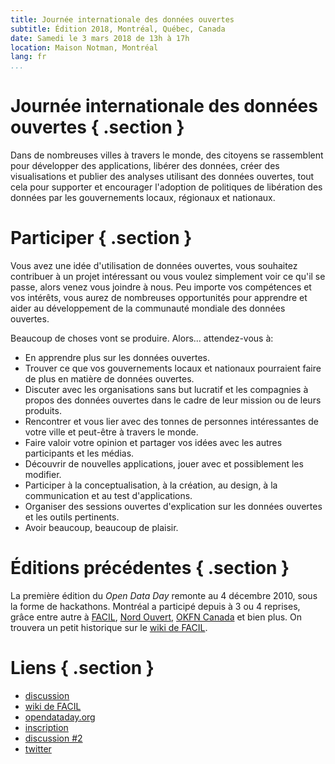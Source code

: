 ```yaml
---
title: Journée internationale des données ouvertes
subtitle: Édition 2018, Montréal, Québec, Canada
date: Samedi le 3 mars 2018 de 13h à 17h
location: Maison Notman, Montréal
lang: fr
...
```


# Journée internationale des données ouvertes { .section }
Dans de nombreuses villes à travers le monde, des citoyens se rassemblent pour développer des applications, libérer des données, créer des visualisations et publier des analyses utilisant des données ouvertes, tout cela pour supporter et encourager l'adoption de politiques de libération des données par les gouvernements locaux, régionaux et nationaux.

# Participer { .section }
Vous avez une idée d'utilisation de données ouvertes, vous souhaitez contribuer à un projet intéressant ou vous voulez simplement voir ce qu'il se passe, alors venez vous joindre à nous. Peu importe vos compétences et vos intérêts, vous aurez de nombreuses opportunités pour apprendre et aider au développement de la communauté mondiale des données ouvertes.

Beaucoup de choses vont se produire. Alors... attendez-vous à:

* En apprendre plus sur les données ouvertes.
* Trouver ce que vos gouvernements locaux et nationaux pourraient faire de plus en matière de données ouvertes.
* Discuter avec les organisations sans but lucratif et les compagnies à propos des données ouvertes dans le cadre de leur mission ou de leurs produits.
* Rencontrer et vous lier avec des tonnes de personnes intéressantes de votre ville et peut-être à travers le monde.
* Faire valoir votre opinion et partager vos idées avec les autres participants et les médias.
* Découvrir de nouvelles applications, jouer avec et possiblement les modifier.
* Participer à la conceptualisation, à la création, au design, à la communication et au test d'applications.
* Organiser des sessions ouvertes d'explication sur les données ouvertes et les outils pertinents.
* Avoir beaucoup, beaucoup de plaisir.

# Éditions précédentes { .section }
La première édition du *Open Data Day* remonte au 4 décembre 2010, sous la forme de hackathons. Montréal a participé depuis à 3 ou 4 reprises, grâce entre autre à [FACIL][], [Nord Ouvert][], [OKFN Canada][] et bien plus. On trouvera un petit historique sur le [wiki de FACIL][].

# Liens { .section }
* [discussion][]
* [wiki de FACIL][]
* [opendataday.org][]
* [inscription][]
* [discussion #2][]
* [twitter][]

[discussion]: <https://forumsdulibre.quebec/t/journee-internationale-des-donnees-ouvertes-2018/324?u=millette>
[wiki de FACIL]: <https://wiki.facil.qc.ca/view/Journ%C3%A9e_internationale_des_donn%C3%A9es_ouvertes>
[opendataday.org]: <https://opendataday.org/>
[inscription]: <https://dates.facil.services/jido2018>
[discussion #2]: <https://groups.google.com/forum/#!topic/open-data-day/jB8UDS6JKNk>
[twitter]: <https://twitter.com/RoLLodeQc/status/966047326858104832>
[FACIL]: <https://facil.qc.ca/>
[Nord Ouvert]: <https://www.nordouvert.ca/>
[OKFN Canada]: <https://ca.okfn.org/>
[Maison Notman]: <http://notman.org/>
